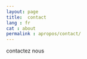 ```yaml
---
layout: page
title:  contact
lang : fr
cat : about
permalink : apropos/contact/
---
```


contactez nous
